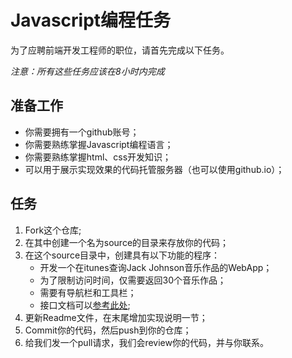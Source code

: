 Javascript编程任务
==============

为了应聘前端开发工程师的职位，请首先完成以下任务。

*注意：所有这些任务应该在8小时内完成*

准备工作
---------

* 你需要拥有一个github账号；
* 你需要熟练掌握Javascript编程语言；
* 你需要熟练掌握html、css开发知识；
* 可以用于展示实现效果的代码托管服务器（也可以使用github.io）；

任务
----

1. Fork这个仓库;
2. 在其中创建一个名为source的目录来存放你的代码；
3. 在这个source目录中，创建具有以下功能的程序：
   - 开发一个在itunes查询Jack Johnson音乐作品的WebApp；
   - 为了限制访问时间，仅需要返回30个音乐作品；
   - 需要有导航栏和工具栏；
   - 接口文档可以[参考此处](http://www.apple.com/itunes/affiliates/resources/documentation/itunes-store-web-service-search-api.html);
4. 更新Readme文件，在末尾增加实现说明一节；
5. Commit你的代码，然后push到你的仓库；
6. 给我们发一个pull请求，我们会review你的代码，并与你联系。
